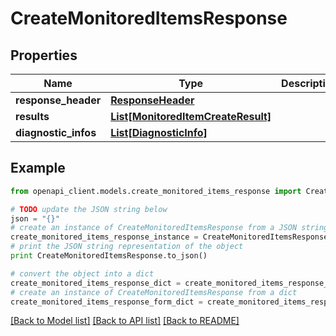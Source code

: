 # CreateMonitoredItemsResponse


## Properties
Name | Type | Description | Notes
------------ | ------------- | ------------- | -------------
**response_header** | [**ResponseHeader**](ResponseHeader.md) |  | [optional] 
**results** | [**List[MonitoredItemCreateResult]**](MonitoredItemCreateResult.md) |  | [optional] 
**diagnostic_infos** | [**List[DiagnosticInfo]**](DiagnosticInfo.md) |  | [optional] 

## Example

```python
from openapi_client.models.create_monitored_items_response import CreateMonitoredItemsResponse

# TODO update the JSON string below
json = "{}"
# create an instance of CreateMonitoredItemsResponse from a JSON string
create_monitored_items_response_instance = CreateMonitoredItemsResponse.from_json(json)
# print the JSON string representation of the object
print CreateMonitoredItemsResponse.to_json()

# convert the object into a dict
create_monitored_items_response_dict = create_monitored_items_response_instance.to_dict()
# create an instance of CreateMonitoredItemsResponse from a dict
create_monitored_items_response_form_dict = create_monitored_items_response.from_dict(create_monitored_items_response_dict)
```
[[Back to Model list]](../README.md#documentation-for-models) [[Back to API list]](../README.md#documentation-for-api-endpoints) [[Back to README]](../README.md)


